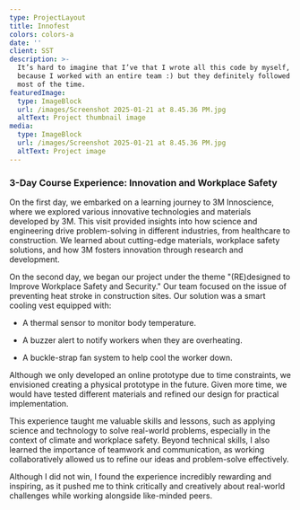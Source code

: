 ```yaml
---
type: ProjectLayout
title: Innofest
colors: colors-a
date: ''
client: SST
description: >-
  It’s hard to imagine that I’ve that I wrote all this code by myself, probably
  because I worked with an entire team :) but they definitely followed my lead
  most of the time.
featuredImage:
  type: ImageBlock
  url: /images/Screenshot 2025-01-21 at 8.45.36 PM.jpg
  altText: Project thumbnail image
media:
  type: ImageBlock
  url: /images/Screenshot 2025-01-21 at 8.45.36 PM.jpg
  altText: Project image
---
```

### 3-Day Course Experience: Innovation and Workplace Safety

On the first day, we embarked on a learning journey to 3M Innoscience, where we explored various innovative technologies and materials developed by 3M. This visit provided insights into how science and engineering drive problem-solving in different industries, from healthcare to construction. We learned about cutting-edge materials, workplace safety solutions, and how 3M fosters innovation through research and development.

On the second day, we began our project under the theme "(RE)designed to Improve Workplace Safety and Security." Our team focused on the issue of preventing heat stroke in construction sites. Our solution was a smart cooling vest equipped with:

*   A thermal sensor to monitor body temperature.

*   A buzzer alert to notify workers when they are overheating.

*   A buckle-strap fan system to help cool the worker down.

Although we only developed an online prototype due to time constraints, we envisioned creating a physical prototype in the future. Given more time, we would have tested different materials and refined our design for practical implementation.

This experience taught me valuable skills and lessons, such as applying science and technology to solve real-world problems, especially in the context of climate and workplace safety. Beyond technical skills, I also learned the importance of teamwork and communication, as working collaboratively allowed us to refine our ideas and problem-solve effectively.

Although I did not win, I found the experience incredibly rewarding and inspiring, as it pushed me to think critically and creatively about real-world challenges while working alongside like-minded peers.



